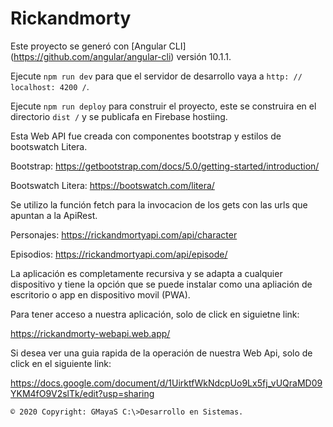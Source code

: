 # Rickandmorty

Este proyecto se generó con [Angular CLI] (https://github.com/angular/angular-cli) versión 10.1.1.

Ejecute `npm run dev` para que el servidor de desarrollo vaya a `http: // localhost: 4200 /`. 

Ejecute `npm run deploy` para construir el proyecto, este se construira en el directorio `dist /` y se publicafa en Firebase hostiing.

Esta Web API fue creada con componentes bootstrap y estilos de bootswatch Litera.

Bootstrap:
https://getbootstrap.com/docs/5.0/getting-started/introduction/

Bootswatch Litera:
https://bootswatch.com/litera/

Se utilizo la función fetch para la invocacion de los gets con las urls que apuntan a la ApiRest.

Personajes:
https://rickandmortyapi.com/api/character

Episodios:
https://rickandmortyapi.com/api/episode/

La aplicación es completamente recursiva y se adapta a cualquier dispositivo y tiene la opción que se puede instalar como una apliación de escritorio o app en dispositivo movil (PWA).

Para tener acceso a nuestra aplicación, solo de click en siguietne link: 

https://rickandmorty-webapi.web.app/

Si desea ver una guia rapida de la operación de nuestra Web Api, solo de click en el siguiente link:

https://docs.google.com/document/d/1UirktfWkNdcpUo9Lx5fj_vUQraMD09YKM4fO9V2slTk/edit?usp=sharing

`© 2020 Copyright: GMayaS C:\>Desarrollo en Sistemas.`